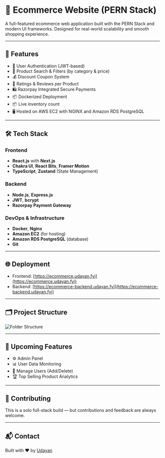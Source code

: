 # 🛒 Ecommerce Website (PERN Stack)

A full-featured ecommerce web application built with the PERN Stack and modern UI frameworks. Designed for real-world scalability and smooth shopping experience.

---

## 🚀 Features

- 🔐 User Authentication (JWT-based)
- 🔎 Product Search & Filters (by category & price)
- 💰 Discount Coupon System
- 🌟 Ratings & Reviews per Product
- 🛍️ Razorpay Integrated Secure Payments
- 📦 Dockerized Deployment
- 📦 Live inventory count
- 🖥️ Hosted on AWS EC2 with NGINX and Amazon RDS PostgreSQL

---

## 🛠️ Tech Stack

### Frontend
- **React.js** with **Next.js**
- **Chakra UI**, **React Bits**, **Framer Motion**
- **TypeScript**, **Zustand** (State Management)

### Backend
- **Node.js**, **Express.js**
- **JWT**, **bcrypt**
- **Razorpay Payment Gateway**

### DevOps & Infrastructure
- **Docker**, **Nginx**
- **Amazon EC2** (for hosting)
- **Amazon RDS PostgreSQL** (database)
- **Git**

---

## 🌐 Deployment

- Frontend: [https://ecommerce.udayan.fyi](https://ecommerce.udayan.fyi)
- Backend: [https://ecommerce-backend.udayan.fyi](https://ecommerce-backend.udayan.fyi)

---

## 🗂️ Project Structure

![Folder Structure](https://i.ibb.co/r2p9mPzf/Screenshot-From-2025-08-07-16-41-12.png)


---

## 📌 Upcoming Features

- ⚙️ Admin Panel
- 📊 User Data Monitoring
- 👤 Manage Users (Add/Delete)
- 🏆 Top Selling Product Analytics

---

## 🤝 Contributing

This is a solo full-stack build — but contributions and feedback are always welcome.

---

## 📬 Contact

Built with ❤️ by [Udayan](https://www.linkedin.com/in/udayan-majumder/)
